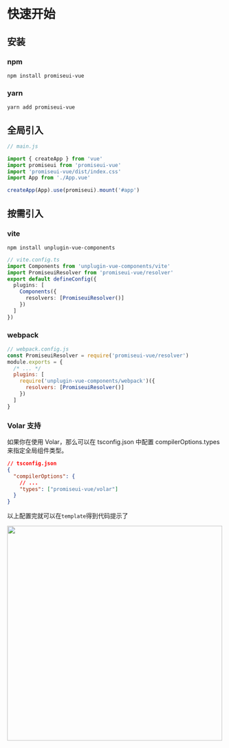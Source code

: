 # 快速开始

## 安装

### npm

`npm install promiseui-vue`

### yarn

`yarn add promiseui-vue`

## 全局引入

```js
// main.js

import { createApp } from 'vue'
import promiseui from 'promiseui-vue'
import 'promiseui-vue/dist/index.css'
import App from './App.vue'

createApp(App).use(promiseui).mount('#app')
```

## 按需引入

### vite

`npm install unplugin-vue-components`

```ts
// vite.config.ts
import Components from 'unplugin-vue-components/vite'
import PromiseuiResolver from 'promiseui-vue/resolver'
export default defineConfig({
  plugins: [
    Components({
      resolvers: [PromiseuiResolver()]
    })
  ]
})
```

### webpack

```js
// webpack.config.js
const PromiseuiResolver = require('promiseui-vue/resolver')
module.exports = {
  /* ... */
  plugins: [
    require('unplugin-vue-components/webpack')({
      resolvers: [PromiseuiResolver()]
    })
  ]
}
```

### Volar 支持

如果你在使用 Volar，那么可以在 tsconfig.json 中配置 compilerOptions.types 来指定全局组件类型。

```json
// tsconfig.json
{
  "compilerOptions": {
    // ...
    "types": ["promiseui-vue/volar"]
  }
}
```

以上配置完就可以在`template`得到代码提示了

<img src="http://cdn.coderly.top/imgs/代码提示.gif" style="width:500px" />

